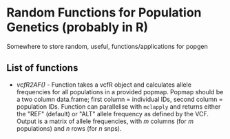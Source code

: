 # Random Functions for Population Genetics (probably in R)
Somewhere to store random, useful, functions/applications for popgen

## List of functions
* *vcfR2AF()* - Function takes a vcfR object and calculates allele frequencies for all populations in a provided popmap. Popmap should be a two column data.frame; first column = individual IDs, second column = population IDs. Function can parallelise with `mclapply` and returns either the "REF" (default) or "ALT" allele frequency as defined by the VCF. Output is a matrix of allele frequencies, with *m* columns (for *m* populations) and *n* rows (for *n* snps).
